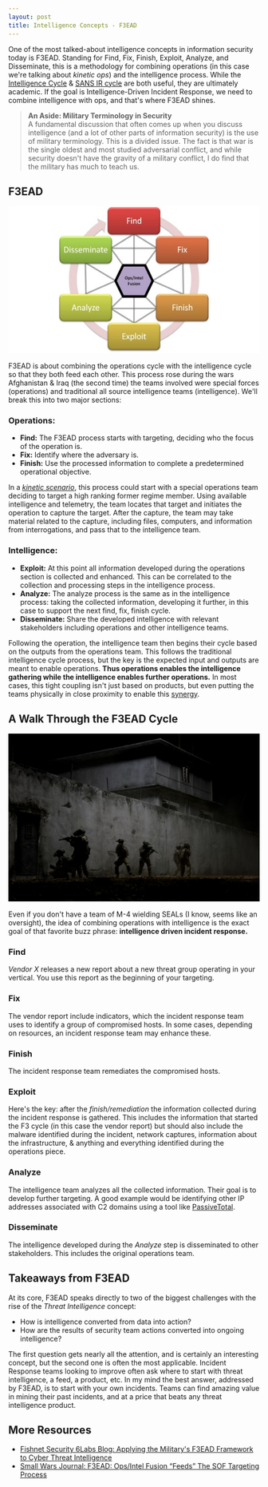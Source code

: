 ```yaml
---
layout: post
title: Intelligence Concepts - F3EAD
---
```


One of the most talked-about intelligence concepts in information security today is F3EAD. Standing for Find, Fix, Finish, Exploit, Analyze, and Disseminate, this is a methodology for combining operations (in this case we're talking about _kinetic ops_) and the intelligence process. While the [Intelligence Cycle](http://sroberts.github.io/2015/02/16/cycles-intelligence/) & [SANS IR cycle](http://sroberts.github.io/2015/03/18/sans-ir/) are both useful, they are ultimately academic. If the goal is Intelligence-Driven Incident Response, we need to combine intelligence with ops, and that's where F3EAD shines.

> <i class="fa fa-comments-o fa-3x pull-left"></i> __An Aside: Military Terminology in Security__ <br/>A fundamental discussion that often comes up when you discuss intelligence (and a lot of other parts of information security) is the use of military terminology. This is a divided issue. The fact is that war is the single oldest and most studied adversarial conflict, and while security doesn't have the gravity of a military conflict, I do find that the military has much to teach us.

## F3EAD

![Smallwars Journal F3EAD Diagram](/public/F3.jpg)

F3EAD is about combining the operations cycle with the intelligence cycle so that they both feed each other. This process rose during the wars Afghanistan & Iraq (the second time) the teams involved were special forces (operations) and traditional all source intelligence teams (intelligence). We'll break this into two major sections:

### Operations:
- __Find:__ The F3EAD process starts with targeting, deciding who the focus of the operation is.
- __Fix:__ Identify where the adversary is.
- __Finish:__ Use the processed information to complete a predetermined operational objective.

In a [_kinetic scenario_](http://en.wikipedia.org/wiki/Kinetic_military_action), this process could start with a special operations team deciding to target a high ranking former regime member. Using available intelligence and telemetry, the team locates that target and initiates the operation to capture the target. After the capture, the team may take material related to the capture, including files, computers, and information from interrogations, and pass that to the intelligence team.

### Intelligence:
- __Exploit:__ At this point all information developed during the operations section is collected and enhanced. This can be correlated to the collection and processing steps in the intelligence process.
- __Analyze:__ The analyze process is the same as in the intelligence process: taking the collected information, developing it further, in this case to support the next find, fix, finish cycle.
- __Disseminate:__ Share the developed intelligence with relevant stakeholders including operations and other intelligence teams.

Following the operation, the intelligence team then begins their cycle based on the outputs from the operations team. This follows the traditional intelligence cycle process, but the key is the expected input and outputs are meant to enable operations. __Thus operations enables the intelligence gathering while the intelligence enables further operations.__ In most cases, this tight coupling isn't just based on products, but even putting the teams physically in close proximity to enable this [synergy](http://cdn.meme.am/instances/58776835.jpg).

## A Walk Through the F3EAD Cycle

![Super Special Forces](/public/zero-dark-thirty1.jpg)

Even if you don't have a team of M-4 wielding SEALs (I know, seems like an oversight), the idea of combining operations with intelligence is the exact goal of that favorite buzz phrase: __intelligence driven incident response.__

### <i class="fa fa-angle-double-right"></i> Find
_Vendor X_ releases a new report about a new threat group operating in your vertical. You use this report as the beginning of your targeting.

### <i class="fa fa-angle-double-right"></i> Fix
The vendor report include indicators, which the incident response team uses to identify a group of compromised hosts. In some cases, depending on resources, an incident response team may enhance these.

### <i class="fa fa-angle-double-right"></i> Finish
The incident response team remediates the compromised hosts.

### <i class="fa fa-angle-double-right"></i> Exploit
Here's the key: after the _finish/remediation_ the information collected during the incident response is gathered. This includes the information that started the F3 cycle (in this case the vendor report) but should also include the malware identified during the incident, network captures, information about the infrastructure, & anything and everything identified during the operations piece.

### <i class="fa fa-angle-double-right"></i> Analyze
The intelligence team analyzes all the collected information. Their goal is to develop further targeting. A good example would be identifying other IP addresses associated with C2 domains using a tool like [PassiveTotal](https://www.passivetotal.org).

### <i class="fa fa-angle-double-right"></i> Disseminate
The intelligence developed during the _Analyze_ step is disseminated to other stakeholders. This includes the original operations team.

## Takeaways from F3EAD

At its core, F3EAD speaks directly to two of the biggest challenges with the rise of the _Threat Intelligence_ concept:

- How is intelligence converted from data into action?
- How are the results of security team actions converted into ongoing intelligence?

The first question gets nearly all the attention, and is certainly an interesting concept, but the second one is often the most applicable. Incident Response teams looking to improve often ask where to start with threat intelligence, a feed, a product, etc. In my mind the best answer, addressed by F3EAD, is to start with your own incidents. Teams can find amazing value in mining their past incidents, and at a price that beats any threat intelligence product.

## More Resources
- [Fishnet Security 6Labs Blog: Applying the Military's F3EAD Framework to Cyber Threat Intelligence ](https://www.fishnetsecurity.com/6labs/blog/applying-militarys-f3ead-framework-cyber-threat-intelligence)
- [Small Wars Journal: F3EAD: Ops/Intel Fusion “Feeds” The SOF Targeting Process](http://smallwarsjournal.com/jrnl/art/f3ead-opsintel-fusion-%E2%80%9Cfeeds%E2%80%9D-the-sof-targeting-process)
